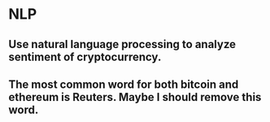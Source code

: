 # NLP
##  Use natural language processing to analyze sentiment of cryptocurrency.
##  The most common word for both bitcoin and ethereum is Reuters. Maybe I should remove this word.
